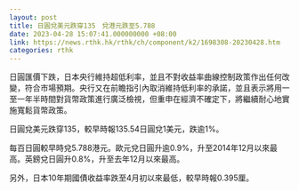 ```yaml
---
layout: post
title: 日圓兌美元跌穿135　兌港元跌至5.788
date: 2023-04-28 15:07:41.000000000 +08:00
link: https://news.rthk.hk/rthk/ch/component/k2/1698308-20230428.htm
categories: rthk
---
```


日圓匯價下跌，日本央行維持超低利率，並且不對收益率曲線控制政策作出任何改變，符合市場預期。央行又在前瞻指引內取消維持低利率的承諾，並且表示將用一至一年半時間對貨幣政策進行廣泛檢視，但重申在經濟不確定下，將繼續耐心地實施寬鬆貨幣政策。

日圓兌美元跌穿135，較早時報135.54日圓兌1美元，跌逾1%。

每百日圓較早時兌5.788港元。歐元兌日圓升逾0.9%，升至2014年12月以來最高。英鎊兌日圓升0.8%，升至去年12月以來最高。

另外，日本10年期國債收益率跌至4月初以來最低，較早時報0.395厘。

